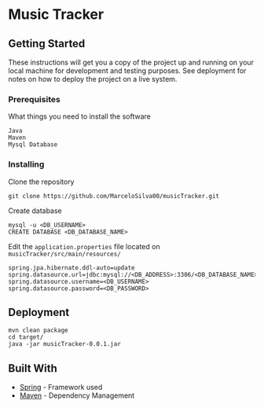 # Music Tracker


## Getting Started

These instructions will get you a copy of the project up and running on your local machine for development and testing purposes. See deployment for notes on how to deploy the project on a live system.

### Prerequisites

What things you need to install the software

```
Java
Maven
Mysql Database
```

### Installing

Clone the repository
```
git clone https://github.com/MarceloSilva00/musicTracker.git
```


Create database

```
mysql -u <DB_USERNAME>
CREATE DATABASE <DB_DATABASE_NAME>
```

Edit the `application.properties` file located on `musicTracker/src/main/resources/` 

```
spring.jpa.hibernate.ddl-auto=update
spring.datasource.url=jdbc:mysql://<DB_ADDRESS>:3306/<DB_DATABASE_NAME>
spring.datasource.username=<DB_USERNAME>
spring.datasource.password=<DB_PASSWORD>
```

## Deployment

```
mvn clean package
cd target/
java -jar musicTracker-0.0.1.jar
```

## Built With

* [Spring](https://spring.io/) - Framework used
* [Maven](https://maven.apache.org/) - Dependency Management